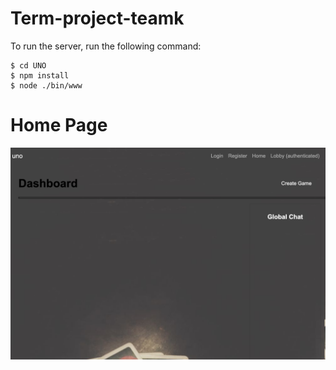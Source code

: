 # Term-project-teamk

To run the server, run the following command:

    $ cd UNO
    $ npm install
    $ node ./bin/www

# Home Page

![Home Page](Home.png)
